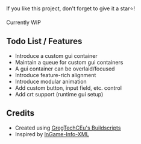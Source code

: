 If you like this project, don't forget to give it a star⭐!

Currently WIP

## Todo List / Features
- Introduce a custom gui container
- Maintain a queue for custom gui containers
- A gui container can be overlaid/focused
- Introduce feature-rich alignment
- Introduce modular animation
- Add custom button, input field, etc. control
- Add crt support (runtime gui setup)

## Credits
- Created using [GregTechCEu's Buildscripts](https://github.com/GregTechCEu/Buildscripts)
- Inspired by [InGame-Info-XML](https://github.com/Lunatrius/InGame-Info-XML)
